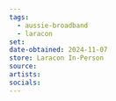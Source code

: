 ```yaml
---
tags:
  - aussie-broadband
  - laracon
set: 
date-obtained: 2024-11-07
store: Laracon In-Person
source: 
artists: 
socials:
---
```

